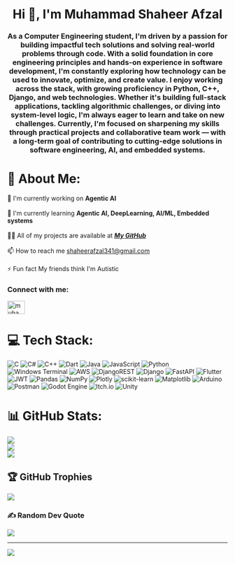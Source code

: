 <h1 align="center">Hi 👋, I'm Muhammad Shaheer Afzal</h1>
<h3 align="center">As a Computer Engineering student, I'm driven by a passion for building impactful tech solutions and solving real-world problems through code. With a solid foundation in core engineering principles and hands-on experience in software development, I'm constantly exploring how technology can be used to innovate, optimize, and create value. I enjoy working across the stack, with growing proficiency in Python, C++, Django, and web technologies. Whether it's building full-stack applications, tackling algorithmic challenges, or diving into system-level logic, I'm always eager to learn and take on new challenges. Currently, I'm focused on sharpening my skills through practical projects and collaborative team work — with a long-term goal of contributing to cutting-edge solutions in software engineering, AI, and embedded systems.</h3>

# 💫 About Me:
🔭 I'm currently working on **Agentic AI**<br><br>🌱 I'm currently learning **Agentic AI, DeepLearning, AI/ML, Embedded systems**<br><br>👨‍💻 All of my projects are available at <a href="https://linkedin.com/in/muhammad-shaheer-afzal">***My GitHub***</a><br><br>📫 How to reach me shaheerafzal341@gmail.com<br><br>⚡ Fun fact My friends think I'm Autistic

<h3 align="left">Connect with me:</h3>
<p align="left">
<a href="https://linkedin.com/in/muhammad-shaheer-afzal" target="blank"><img align="center" src="https://raw.githubusercontent.com/rahuldkjain/github-profile-readme-generator/master/src/images/icons/Social/linked-in-alt.svg" alt="muhammad-shaheer-afzal" height="30" width="40" /></a>
</p>

# 💻 Tech Stack:
![C](https://img.shields.io/badge/c-%2300599C.svg?style=for-the-badge&logo=c&logoColor=white) ![C#](https://img.shields.io/badge/c%23-%23239120.svg?style=for-the-badge&logo=csharp&logoColor=white) ![C++](https://img.shields.io/badge/c++-%2300599C.svg?style=for-the-badge&logo=c%2B%2B&logoColor=white) ![Dart](https://img.shields.io/badge/dart-%230175C2.svg?style=for-the-badge&logo=dart&logoColor=white) ![Java](https://img.shields.io/badge/java-%23ED8B00.svg?style=for-the-badge&logo=openjdk&logoColor=white) ![JavaScript](https://img.shields.io/badge/javascript-%23323330.svg?style=for-the-badge&logo=javascript&logoColor=%23F7DF1E) ![Python](https://img.shields.io/badge/python-3670A0?style=for-the-badge&logo=python&logoColor=ffdd54) ![Windows Terminal](https://img.shields.io/badge/Windows%20Terminal-%234D4D4D.svg?style=for-the-badge&logo=windows-terminal&logoColor=white) ![AWS](https://img.shields.io/badge/AWS-%23FF9900.svg?style=for-the-badge&logo=amazon-aws&logoColor=white) ![DjangoREST](https://img.shields.io/badge/DJANGO-REST-ff1709?style=for-the-badge&logo=django&logoColor=white&color=ff1709&labelColor=gray) ![Django](https://img.shields.io/badge/django-%23092E20.svg?style=for-the-badge&logo=django&logoColor=white) ![FastAPI](https://img.shields.io/badge/FastAPI-005571?style=for-the-badge&logo=fastapi) ![Flutter](https://img.shields.io/badge/Flutter-%2302569B.svg?style=for-the-badge&logo=Flutter&logoColor=white) ![JWT](https://img.shields.io/badge/JWT-black?style=for-the-badge&logo=JSON%20web%20tokens) ![Pandas](https://img.shields.io/badge/pandas-%23150458.svg?style=for-the-badge&logo=pandas&logoColor=white) ![NumPy](https://img.shields.io/badge/numpy-%23013243.svg?style=for-the-badge&logo=numpy&logoColor=white) ![Plotly](https://img.shields.io/badge/Plotly-%233F4F75.svg?style=for-the-badge&logo=plotly&logoColor=white) ![scikit-learn](https://img.shields.io/badge/scikit--learn-%23F7931E.svg?style=for-the-badge&logo=scikit-learn&logoColor=white) ![Matplotlib](https://img.shields.io/badge/Matplotlib-%23ffffff.svg?style=for-the-badge&logo=Matplotlib&logoColor=black) ![Arduino](https://img.shields.io/badge/-Arduino-00979D?style=for-the-badge&logo=Arduino&logoColor=white) ![Postman](https://img.shields.io/badge/Postman-FF6C37?style=for-the-badge&logo=postman&logoColor=white) ![Godot Engine](https://img.shields.io/badge/GODOT-%23FFFFFF.svg?style=for-the-badge&logo=godot-engine) ![Itch.io](https://img.shields.io/badge/Itch-%23FF0B34.svg?style=for-the-badge&logo=Itch.io&logoColor=white) ![Unity](https://img.shields.io/badge/unity-%23000000.svg?style=for-the-badge&logo=unity&logoColor=white)

# 📊 GitHub Stats:
![](https://github-readme-stats.vercel.app/api?username=ShaheerAfzal&theme=dark&hide_border=false&include_all_commits=true&count_private=true)<br/>
![](https://nirzak-streak-stats.vercel.app/?user=ShaheerAfzal&theme=dark&hide_border=false)<br/>
![](https://github-readme-stats.vercel.app/api/top-langs/?username=ShaheerAfzal&theme=dark&hide_border=false&include_all_commits=true&count_private=true&layout=compact)

## 🏆 GitHub Trophies
![](https://github-profile-trophy.vercel.app/?username=ShaheerAfzal&theme=tokyonight&no-frame=false&no-bg=false&margin-w=4)

### ✍️ Random Dev Quote
![](https://quotes-github-readme.vercel.app/api?type=horizontal&theme=radical)

---
[![](https://visitcount.itsvg.in/api?id=ShaheerAfzal&icon=0&color=0)](https://visitcount.itsvg.in)

<!-- Proudly created with GPRM ( https://gprm.itsvg.in ) -->
